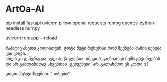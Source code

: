# ArtOa-AI

pip install fastapi uvicorn pillow openai requests rembg opencv-python-headless numpy

uvicorn run:app --reload

მაპატიე ასეთი კოდისთვის.
ცოტა მეტი რესურსი რომ მექნება მაშინ იქნება კაი კოდი.  
ახლა კი გენერაცია სულ პიქსელებია. 
იმედია გაიზიარებ ჩემს გაჭირვებას და არ გამლანძღავ სხვებთან.
გეხვეწები! არ გალანძღო ეს კოდი :((

დიდი პატივისცემით. "იოსები"
